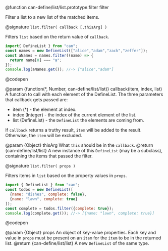@function can-define/list/list.prototype.filter filter

Filter a list to a new list of the matched items.

@signature `list.filter( callback [,thisArg] )`

Filters `list` based on the return value of `callback`.

  ```js
import{ DefineList } from "can";
const names = new DefineList(["alice","adam","zack","zeffer"]);
const aNames = names.filter((name) => {
    return name[0] === "a";
});
console.log(aNames.get()); //-> ["alice","adam"]
  ```
  @codepen

  @param  {function(*, Number, can-define/list/list)} callback(item, index, list) A
  function to call with each element of the DefineList. The three parameters that callback gets passed are:
   - item (*) - the element at index.
   - index (Integer) - the index of the current element of the list.
   - list (DefineList) - the `DefineList` the elements are coming from.

  If `callback` returns a truthy result, `item` will be added to the result.  Otherwise, the `item` will be
  excluded.

  @param  {Object}  thisArg  What `this` should be in the `callback`.
  @return {can-define/list/list} A new instance of this `DefineList` (may be a subclass), containing the items that passed the filter.

@signature `list.filter( props )`

Filters items in `list` based on the property values in `props`.

  ```js
import { DefineList } from "can";
const todos = new DefineList([
    {name: "dishes", complete: false},
    {name: "lawn", complete: true}
]);
const complete = todos.filter({complete: true});
console.log(complete.get()); //-> [{name: "lawn", complete: true}]
  ```
  @codepen

  @param  {Object}  props An object of key-value properties.  Each key and value in
  `props` must be present on an `item` for the `item` to be in the returned list.
  @return {can-define/list/list} A new `DefineList` of the same type.
